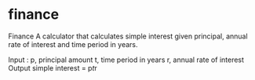 # finance

Finance
A calculator that calculates simple interest given principal, annual rate of interest and time period in years.

Input :
   p, principal amount
   t, time period in years
   r, annual rate of interest
Output
   simple interest = p*t*r